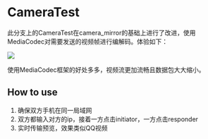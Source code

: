 # CameraTest

此分支上的CameraTest在camera_mirror的基础上进行了改进，使用MediaCodec对需要发送的视频帧进行编解码。体验如下：

![](http://7xprgn.com1.z0.glb.clouddn.com/IMG_8514.JPG)

使用MediaCodec框架的好处多多，视频流更加流畅且数据包大大缩小。

## How to use

 1. 确保双方手机在同一局域网
 2. 双方都输入对方的ip，接着一方点击initiator，一方点击responder
 3. 实时传输预览，效果类似QQ视频